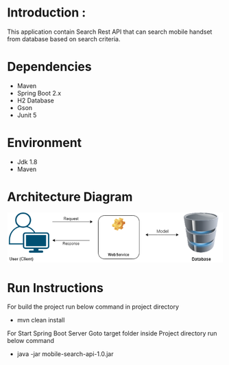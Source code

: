 # Introduction : 
This application contain Search Rest API that can search mobile handset from database based on search criteria.

# Dependencies
- Maven
- Spring Boot 2.x
- H2 Database
- Gson
- Junit 5

# Environment
- Jdk 1.8
- Maven 

# Architecture Diagram
<img src="diagram/axiom-diagram.png">

# Run Instructions
For build the project run below command in project directory
- mvn clean install

For Start Spring Boot Server Goto target folder inside Project directory run below command
- java -jar mobile-search-api-1.0.jar

